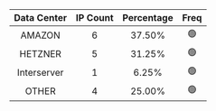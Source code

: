 | Data Center | IP Count | Percentage | Freq |
|:------------:|:--------:|:-----------:|:-----:|
| AMAZON | 6 | 37.50% | 🟢 |
| HETZNER | 5 | 31.25% | 🟢 |
| Interserver | 1 | 6.25% | 🟢 |
| OTHER | 4 | 25.00% | 🟢 |